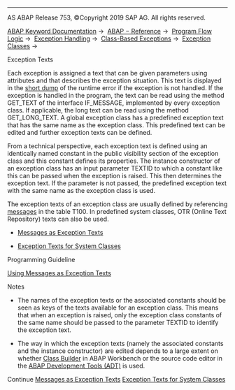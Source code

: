   

* * *

AS ABAP Release 753, ©Copyright 2019 SAP AG. All rights reserved.

[ABAP Keyword Documentation](https://help.sap.com/doc/abapdocu_753_index_htm/7.53/en-US/abenabap.htm) →  [ABAP − Reference](https://help.sap.com/doc/abapdocu_753_index_htm/7.53/en-US/abenabap_reference.htm) →  [Program Flow Logic](https://help.sap.com/doc/abapdocu_753_index_htm/7.53/en-US/abenabap_flow_logic.htm) →  [Exception Handling](https://help.sap.com/doc/abapdocu_753_index_htm/7.53/en-US/abenabap_exceptions.htm) →  [Class-Based Exceptions](https://help.sap.com/doc/abapdocu_753_index_htm/7.53/en-US/abenexceptions.htm) →  [Exception Classes](https://help.sap.com/doc/abapdocu_753_index_htm/7.53/en-US/abenexceptions_classes.htm) → 

Exception Texts

Each exception is assigned a text that can be given parameters using attributes and that describes the exception situation. This text is displayed in the [short dump](https://help.sap.com/doc/abapdocu_753_index_htm/7.53/en-US/abenshort_dump_glosry.htm "Glossary Entry") of the runtime error if the exception is not handled. If the exception is handled in the program, the text can be read using the method GET\_TEXT of the interface IF\_MESSAGE, implemented by every exception class. If applicable, the long text can be read using the method GET\_LONG\_TEXT. A global exception class has a predefined exception text that has the same name as the exception class. This predefined text can be edited and further exception texts can be defined.

From a technical perspective, each exception text is defined using an identically named constant in the public visibility section of the exception class and this constant defines its properties. The instance constructor of an exception class has an input parameter TEXTID to which a constant like this can be passed when the exception is raised. This then determines the exception text. If the parameter is not passed, the predefined exception text with the same name as the exception class is used.

The exception texts of an exception class are usually defined by referencing [messages](https://help.sap.com/doc/abapdocu_753_index_htm/7.53/en-US/abenmessage_glosry.htm "Glossary Entry") in the table T100. In predefined system classes, OTR (Online Text Repository) texts can also be used.

-   [Messages as Exception Texts](https://help.sap.com/doc/abapdocu_753_index_htm/7.53/en-US/abenexception_texts_t100.htm)

-   [Exception Texts for System Classes](https://help.sap.com/doc/abapdocu_753_index_htm/7.53/en-US/abenexception_texts_internal.htm)

Programming Guideline

[Using Messages as Exception Texts](https://help.sap.com/doc/abapdocu_753_index_htm/7.53/en-US/abenexception_texts_guidl.htm "Guideline")

Notes

-   The names of the exception texts or the associated constants should be seen as keys of the texts available for an exception class. This means that when an exception is raised, only the exception class constants of the same name should be passed to the parameter TEXTID to identify the exception text.

-   The way in which the exception texts (namely the associated constants and the instance constructor) are edited depends to a large extent on whether [Class Builder](https://help.sap.com/doc/abapdocu_753_index_htm/7.53/en-US/abenclass_builder_glosry.htm "Glossary Entry") in ABAP Workbench or the source code editor in the [ABAP Development Tools (ADT)](https://help.sap.com/doc/abapdocu_753_index_htm/7.53/en-US/abenadt_glosry.htm "Glossary Entry") is used.

Continue
[Messages as Exception Texts](https://help.sap.com/doc/abapdocu_753_index_htm/7.53/en-US/abenexception_texts_t100.htm)
[Exception Texts for System Classes](https://help.sap.com/doc/abapdocu_753_index_htm/7.53/en-US/abenexception_texts_internal.htm)